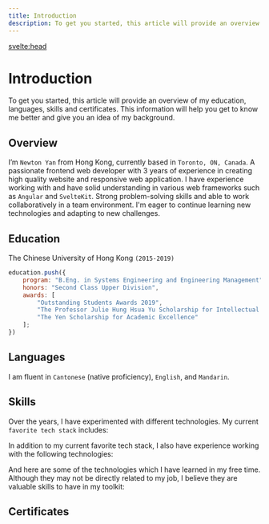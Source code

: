 ```yaml
---
title: Introduction
description: To get you started, this article will provide an overview of my education, languages, skills and certificates.
---
```


<script lang="ts">
    import SkillShowcase from '$components/SkillShowcase.svelte';
	export let data;
</script>

<svelte:head>

<title>{title} | Newton Yan</title>
<meta property="og:type" content="article" />
<meta property="og:title" content={title} />
<meta property="og:description" content={description} />
<meta property="description" content={description} />
</svelte:head>

# Introduction

To get you started, this article will provide an overview of my education, languages, skills and certificates. This information will help you get to know me better and give you an idea of my background.

## Overview

I’m `Newton Yan` from Hong Kong, currently based in `Toronto, ON, Canada`. A passionate frontend web developer with 3 years of experience in creating high quality website and responsive web
application. I have experience working with and have solid understanding in various web frameworks such as `Angular` and `SvelteKit`. Strong problem-solving skills and
able to work collaboratively in a team environment. I'm eager to continue learning new technologies and adapting to new challenges.

## Education

The Chinese University of Hong Kong `(2015-2019)`

```js
education.push({
	program: "B.Eng. in Systems Engineering and Engineering Management",
	honors: "Second Class Upper Division",
	awards: [
		"Outstanding Students Awards 2019",
		"The Professor Julie Hung Hsua Yu Scholarship for Intellectual Excel-leration",
		"The Yen Scholarship for Academic Excellence"
	];
})
```

## Languages

I am fluent in `Cantonese` (native proficiency), `English`, and `Mandarin`.

## Skills

Over the years, I have experimented with different technologies. My current `favorite tech stack` includes:
<SkillShowcase list={data.favouriteStack}/>

In addition to my current favorite tech stack, I also have experience working with the following technologies:
<SkillShowcase list={data.intermediateStack}/>

And here are some of the technologies which I have learned in my free time. Although they may not be directly related to my job, I believe they are valuable skills to have in my toolkit:
<SkillShowcase list={data.otherTools}/>

## Certificates

<SkillShowcase list={data.certificates}/>
